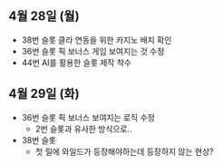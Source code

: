 
## 4월 28일 (월)

- 38번 슬롯 클라 연동을 위한 카지노 배치 확인
- 36번 슬롯 픽 보너스 게임 보여지는 것 수정
- 44번 AI를 활용한 슬롯 제작 착수

## 4월 29일 (화)

- 36번 슬롯 픽 보너스 보여지는 로직 수정
	- 2번 슬롯과 유사한 방식으로..
- 38번 슬롯
	- 첫 릴에 와일드가 등장해야하는데 등장하지 않는 현상?
